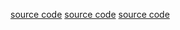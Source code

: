 [source code](https://jsfiddle.net/zalun/NmudS/)
[source code](https://jsfiddle.net/zalun/NmudS/#bodyColor=00FF00&type=script)
[source code](https://jsfiddle.net/zalun/NmudS/#bodyColor=00FF00&type=script&tabs=js)